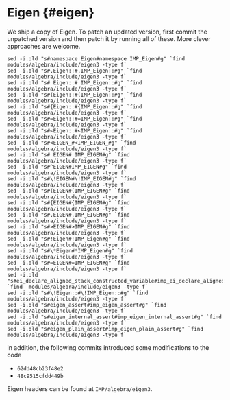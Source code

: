 Eigen {#eigen}
=====

We ship a copy of Eigen. To patch an updated version, first commit the unpatched version and then patch it by running all of these. More clever approaches are welcome.

    sed -i.old "s#namespace Eigen#namespace IMP_Eigen#g" `find  modules/algebra/include/eigen3 -type f`
    sed -i.old "s#,Eigen::#,IMP_Eigen::#g" `find  modules/algebra/include/eigen3 -type f`
    sed -i.old "s# Eigen::# IMP_Eigen::#g" `find  modules/algebra/include/eigen3 -type f`
    sed -i.old "s#(Eigen::#(IMP_Eigen::#g" `find  modules/algebra/include/eigen3 -type f`
    sed -i.old "s#{Eigen::#{IMP_Eigen::#g" `find  modules/algebra/include/eigen3 -type f`
    sed -i.old "s#=Eigen::#=IMP_Eigen::#g" `find  modules/algebra/include/eigen3 -type f`
    sed -i.old "s#<Eigen::#<IMP_Eigen::#g" `find  modules/algebra/include/eigen3 -type f`
    sed -i.old "s#<EIGEN_#<IMP_EIGEN_#g" `find  modules/algebra/include/eigen3 -type f`
    sed -i.old "s# EIGEN# IMP_EIGEN#g" `find  modules/algebra/include/eigen3 -type f`
    sed -i.old "s#^EIGEN#IMP_EIGEN#g" `find  modules/algebra/include/eigen3 -type f`
    sed -i.old "s#\!EIGEN#\!IMP_EIGEN#g" `find  modules/algebra/include/eigen3 -type f`
    sed -i.old "s#(EIGEN#(IMP_EIGEN#g" `find  modules/algebra/include/eigen3 -type f`
    sed -i.old "s#{EIGEN#{IMP_EIGEN#g" `find  modules/algebra/include/eigen3 -type f`
    sed -i.old "s#,EIGEN#,IMP_EIGEN#g" `find  modules/algebra/include/eigen3 -type f`
    sed -i.old "s#>EIGEN#>IMP_EIGEN#g" `find  modules/algebra/include/eigen3 -type f`
    sed -i.old "s#!Eigen#!IMP_Eigen#g" `find  modules/algebra/include/eigen3 -type f`
    sed -i.old "s#\*Eigen#*IMP_Eigen#g" `find  modules/algebra/include/eigen3 -type f`
    sed -i.old "s#=EIGEN#=IMP_EIGEN#g" `find  modules/algebra/include/eigen3 -type f`
    sed -i.old "s#ei_declare_aligned_stack_constructed_variable#imp_ei_declare_aligned_stack_constructed_variable#g" `find  modules/algebra/include/eigen3 -type f`
    sed -i.old "s#\!Eigen::#\!IMP_Eigen::#g" `find  modules/algebra/include/eigen3 -type f`
    sed -i.old "s#eigen_assert#imp_eigen_assert#g" `find  modules/algebra/include/eigen3 -type f`
    sed -i.old "s#eigen_internal_assert#imp_eigen_internal_assert#g" `find  modules/algebra/include/eigen3 -type f`
    sed -i.old "s#eigen_plain_assert#imp_eigen_plain_assert#g" `find  modules/algebra/include/eigen3 -type f`

in addition, the following commits introduced some modifications to the code
- `62dd48cb23f48e2`
- `48c9515cfdd449b`

Eigen headers can be found at `IMP/algebra/eigen3`.
